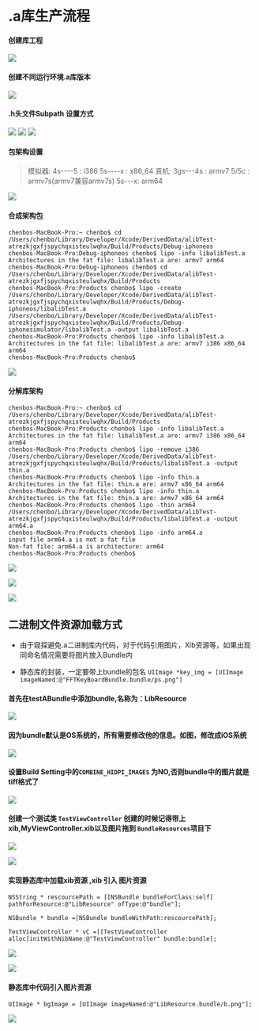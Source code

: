 # .a库生产流程

#### 创建库工程
![](Resource/8_2_1.png)

#### 创建不同运行环境.a库版本
![](Resource/8_2_2.png)


#### .h头文件Subpath 设置方式
![](Resource/8_2_3.png)
![](Resource/8_2_4.png)
![](Resource/8_2_5.png)


#### 包架构设置

> 模拟器:   4s----5  : i386    5s----x : x86_64
> 真机: 3gs---4s : armv7   5/5c : armv7s(armv7兼容armv7s)  5s---x: arm64


![](Resource/8_2_6.png)

#### 合成架构包
```
chenbos-MacBook-Pro:~ chenbo$ cd /Users/chenbo/Library/Developer/Xcode/DerivedData/alibTest-atrezkjgxfjspychqxisteulwqhx/Build/Products/Debug-iphoneos 
chenbos-MacBook-Pro:Debug-iphoneos chenbo$ lipo -info libalibTest.a
Architectures in the fat file: libalibTest.a are: armv7 arm64 
chenbos-MacBook-Pro:Debug-iphoneos chenbo$ cd /Users/chenbo/Library/Developer/Xcode/DerivedData/alibTest-atrezkjgxfjspychqxisteulwqhx/Build/Products 
chenbos-MacBook-Pro:Products chenbo$ lipo -create /Users/chenbo/Library/Developer/Xcode/DerivedData/alibTest-atrezkjgxfjspychqxisteulwqhx/Build/Products/Debug-iphoneos/libalibTest.a /Users/chenbo/Library/Developer/Xcode/DerivedData/alibTest-atrezkjgxfjspychqxisteulwqhx/Build/Products/Debug-iphonesimulator/libalibTest.a -output libalibTest.a
chenbos-MacBook-Pro:Products chenbo$ lipo -info libalibTest.a
Architectures in the fat file: libalibTest.a are: armv7 i386 x86_64 arm64 
chenbos-MacBook-Pro:Products chenbo$ 

```

![](Resource/8_2_7.png)




#### 分解库架构

```
chenbos-MacBook-Pro:~ chenbo$ cd /Users/chenbo/Library/Developer/Xcode/DerivedData/alibTest-atrezkjgxfjspychqxisteulwqhx/Build/Products 
chenbos-MacBook-Pro:Products chenbo$ lipo -info libalibTest.a
Architectures in the fat file: libalibTest.a are: armv7 i386 x86_64 arm64 
chenbos-MacBook-Pro:Products chenbo$ lipo -remove i386 /Users/chenbo/Library/Developer/Xcode/DerivedData/alibTest-atrezkjgxfjspychqxisteulwqhx/Build/Products/libalibTest.a -output thin.a
chenbos-MacBook-Pro:Products chenbo$ lipo -info thin.a
Architectures in the fat file: thin.a are: armv7 x86_64 arm64 
chenbos-MacBook-Pro:Products chenbo$ lipo -info thin.a
Architectures in the fat file: thin.a are: armv7 x86_64 arm64 
chenbos-MacBook-Pro:Products chenbo$ lipo -thin arm64 /Users/chenbo/Library/Developer/Xcode/DerivedData/alibTest-atrezkjgxfjspychqxisteulwqhx/Build/Products/libalibTest.a -output arm64.a
chenbos-MacBook-Pro:Products chenbo$ lipo -info arm64.a
input file arm64.a is not a fat file
Non-fat file: arm64.a is architecture: arm64
chenbos-MacBook-Pro:Products chenbo$ 

```

![](Resource/8_2_8.png)

![](Resource/8_2_9.png)

![](Resource/8_2_10.png)



## 二进制文件资源加载方式

* 由于窥探避免.a二进制库内代码，对于代码引用图片，Xib资源等，如果出现同命名情况需要将图片放入Bundle内

* 静态库的封装，一定要带上bundle的包名 ``UIImage *key_img = [UIImage imageNamed:@"FFTKeyBoardBundle.bundle/ps.png"]``


####  首先在testABundle中添加bundle,名称为：LibResource

![](Resource/8_2_11.png)


#### 因为bundle默认是OS系统的，所有需要修改他的信息。如图，修改成iOS系统


![](Resource/8_2_12.png)

#### 设置Build Setting中的``COMBINE_HIDPI_IMAGES`` 为NO,否则bundle中的图片就是tiff格式了

![](Resource/8_2_13.png)


#### 创建一个测试类 `` TestViewController ``  创建的时候记得带上xib,MyViewController.xib以及图片拖到 ``BundleResources``项目下

![](Resource/8_2_14.png)

![](Resource/8_2_15.png)


####  实现静态库中加载xib资源 ,xib 引入 图片资源

```
NSString * rescourcePath = [[NSBundle bundleForClass:self] pathForResource:@"LibResource" ofType:@"bundle"];
    
NSBundle * bundle =[NSBundle bundleWithPath:rescourcePath];
    
TestViewController * vC =[[TestViewController alloc]initWithNibName:@"TestViewController" bundle:bundle];

```

![](Resource/8_2_16.png)

![](Resource/8_2_17.png)



#### 静态库中代码引入图片资源

```
UIImage * bgImage = [UIImage imageNamed:@"LibResource.bundle/b.png"];

```

![](Resource/8_2_18.png)








